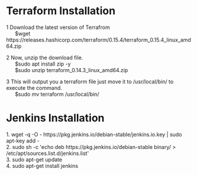 <h1>Terraform Installation</h1>
1 Download the latest version of Terrafrom <br/>
   &nbsp; &nbsp; &nbsp; $wget https://releases.hashicorp.com/terraform/0.15.4/terraform_0.15.4_linux_amd64.zip <br/>
   
2 Now, unzip the download file. <br/>
  &nbsp; &nbsp; &nbsp; $sudo apt install zip -y <br/>
  &nbsp; &nbsp; &nbsp; $sudo unzip terraform_0.14.3_linux_amd64.zip

3 This will output you a terraform file just move it to /usr/local/bin/ to execute the command. <br/>
  &nbsp; &nbsp; &nbsp; $sudo mv terraform /usr/local/bin/

<h1> Jenkins Installation </h1>
1. wget -q -O - https://pkg.jenkins.io/debian-stable/jenkins.io.key | sudo apt-key add - <br/>
2. sudo sh -c 'echo deb https://pkg.jenkins.io/debian-stable binary/ > /etc/apt/sources.list.d/jenkins.list' <br/>
3. sudo apt-get update <br/>
4. sudo apt-get install jenkins

